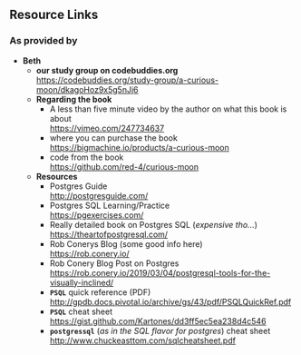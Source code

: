## Resource Links
### As provided by
* **Beth**
    - **our study group on codebuddies.org**  
        https://codebuddies.org/study-group/a-curious-moon/dkagoHoz9x5g5nJj6
    - **Regarding the book**
        -  A less than five minute video by the author on what this book is about  
        https://vimeo.com/247734637
        - where you can purchase the book
        https://bigmachine.io/products/a-curious-moon
        - code from the book  
        https://github.com/red-4/curious-moon
    - **Resources**
        - Postgres Guide  
        http://postgresguide.com/
        - Postgres SQL Learning/Practice  
        https://pgexercises.com/
        - Really detailed book on Postgres SQL (_expensive tho..._)  
        https://theartofpostgresql.com/
        - Rob Conerys Blog (some good info here)  
        https://rob.conery.io/
        - Rob Conery Blog Post on Postgres  
        https://rob.conery.io/2019/03/04/postgresql-tools-for-the-visually-inclined/
        - **`PSQL`** quick reference (PDF)  
        http://gpdb.docs.pivotal.io/archive/gs/43/pdf/PSQLQuickRef.pdf
        - **`PSQL`** cheat sheet  
        https://gist.github.com/Kartones/dd3ff5ec5ea238d4c546
        - **`postgressql`** (_as in the SQL flavor for postgres_) cheat sheet  
        http://www.chuckeasttom.com/sqlcheatsheet.pdf
